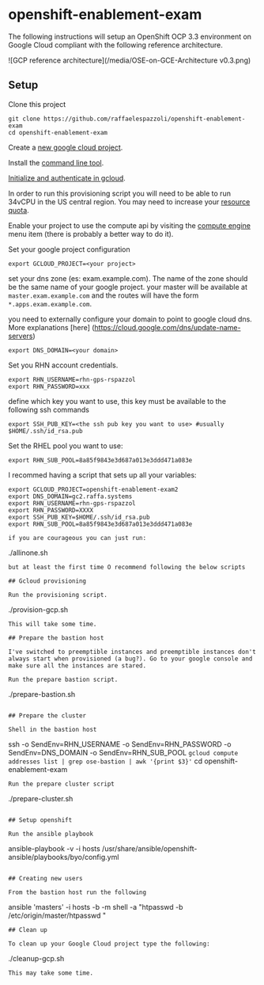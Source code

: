 # openshift-enablement-exam

The following instructions will setup an OpenShift OCP 3.3 environment on Google Cloud compliant with the following reference architecture.

![GCP reference architecture](/media/OSE-on-GCE-Architecture v0.3.png)

## Setup

Clone this project

```
git clone https://github.com/raffaelespazzoli/openshift-enablement-exam
cd openshift-enablement-exam
```

Create a [new google cloud project](https://cloud.google.com/resource-manager/docs/creating-project).

Install the [command line tool](https://cloud.google.com/sdk/downloads).

[Initialize and authenticate in gcloud](https://cloud.google.com/sdk/docs/authorizing).

In order to run this provisioning script you will need to be able to run 34vCPU in the US central region. You may need to increase your [resource quota](https://cloud.google.com/compute/docs/resource-quotas).

Enable your project to use the compute api by visiting the [compute engine](https://console.cloud.google.com/home) menu item (there is probably a better way to do it).

Set your google project configuration
```
export GCLOUD_PROJECT=<your project>
```
set your dns zone (es: exam.example.com). The name of the zone should be the same name of your google project.
your master will be available at `master.exam.example.com` and the routes will have the form `*.apps.exam.example.com`.

you need to externally configure your domain to point to google cloud dns. More explanations [here] (https://cloud.google.com/dns/update-name-servers)
```
export DNS_DOMAIN=<your domain>
```
Set you RHN account credentials.
```
export RHN_USERNAME=rhn-gps-rspazzol
export RHN_PASSWORD=xxx 
```
define which key you want to use, this key must be available to the following ssh commands
```
export SSH_PUB_KEY=<the ssh pub key you want to use> #usually $HOME/.ssh/id_rsa.pub
```
Set the RHEL pool you want to use:
```
export RHN_SUB_POOL=8a85f9843e3d687a013e3ddd471a083e
```
I recommed having a script that sets up all your variables:
```
export GCLOUD_PROJECT=openshift-enablement-exam2
export DNS_DOMAIN=gc2.raffa.systems
export RHN_USERNAME=rhn-gps-rspazzol
export RHN_PASSWORD=XXXX
export SSH_PUB_KEY=$HOME/.ssh/id_rsa.pub
export RHN_SUB_POOL=8a85f9843e3d687a013e3ddd471a083e

if you are courageous you can just run:
```
./allinone.sh
```
but at least the first time O recommend following the below scripts

## Gcloud provisioning

Run the provisioning script.

```
./provision-gcp.sh
```
This will take some time.

## Prepare the bastion host

I've switched to preemptible instances and preemptible instances don't always start when provisioned (a bug?). Go to your google console and make sure all the instances are stared.

Run the prepare bastion script.
```
./prepare-bastion.sh
```

## Prepare the cluster

Shell in the bastion host
```
ssh -o SendEnv=RHN_USERNAME -o SendEnv=RHN_PASSWORD -o SendEnv=DNS_DOMAIN -o SendEnv=RHN_SUB_POOL `gcloud compute addresses list | grep ose-bastion | awk '{print $3}'`
cd openshift-enablement-exam
```
Run the prepare cluster script
```
./prepare-cluster.sh
```

## Setup openshift

Run the ansible playbook
```
ansible-playbook -v -i hosts /usr/share/ansible/openshift-ansible/playbooks/byo/config.yml
```

## Creating new users

From the bastion host run the following
```
ansible 'masters' -i hosts -b -m shell -a "htpasswd -b /etc/origin/master/htpasswd <username> <password>"
```
## Clean up

To clean up your Google Cloud project type the following:
```
./cleanup-gcp.sh
```
This may take some time.
